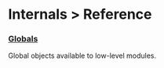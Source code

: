 # Internals > Reference #

<div id="low-level-packages"></div>

### [Globals](/dev-guide/module-development/globals) ##

Global objects available to low-level modules.